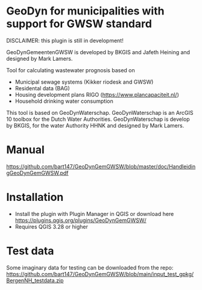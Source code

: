 # GeoDyn for municipalities with support for GWSW standard

DISCLAIMER: this plugin is still in development!

GeoDynGemeentenGWSW is developed by BKGIS and Jafeth Heining and designed by Mark Lamers.

Tool for calculating wastewater prognosis based on
- Municipal sewage systems (Kikker riodesk and GWSW) 
- Residental data (BAG)
- Housing development plans RIGO (https://www.plancapaciteit.nl/)
- Household drinking water consumption

This tool is based on GeoDynWaterschap. GeoDynWaterschap is an ArcGIS 10
toolbox for the Dutch Water Authorities. GeoDynWaterschap is develop by BKGIS, for
the water Authority HHNK and designed by Mark Lamers.

# Manual
https://github.com/bart147/GeoDynGemGWSW/blob/master/doc/HandleidingGeoDynGemGWSW.pdf

# Installation
- Install the plugin with Plugin Manager in QGIS or download here https://plugins.qgis.org/plugins/GeoDynGemGWSW/
- Requires QGIS 3.28 or higher

# Test data
Some imaginary data for testing can be downloaded from the repo:
https://github.com/bart147/GeoDynGemGWSW/blob/main/input_test_gpkg/BergenNH_testdata.zip


